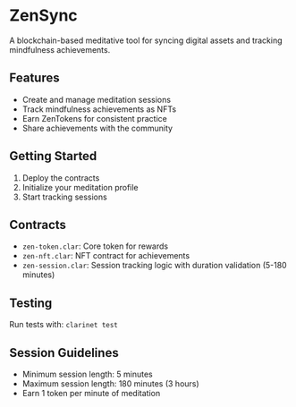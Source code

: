 # ZenSync

A blockchain-based meditative tool for syncing digital assets and tracking mindfulness achievements.

## Features
- Create and manage meditation sessions
- Track mindfulness achievements as NFTs 
- Earn ZenTokens for consistent practice
- Share achievements with the community

## Getting Started
1. Deploy the contracts
2. Initialize your meditation profile
3. Start tracking sessions

## Contracts
- `zen-token.clar`: Core token for rewards
- `zen-nft.clar`: NFT contract for achievements
- `zen-session.clar`: Session tracking logic with duration validation (5-180 minutes)

## Testing
Run tests with: `clarinet test`

## Session Guidelines
- Minimum session length: 5 minutes
- Maximum session length: 180 minutes (3 hours)
- Earn 1 token per minute of meditation
